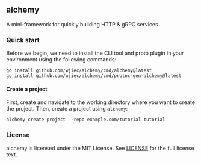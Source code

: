 alchemy
---
A mini-framework for quickly building HTTP & gRPC services


### Quick start
Before we begin, we need to install the CLI tool and proto plugin in your environment using the following commands:
```shell
go install github.com/wjiec/alchemy/cmd/alchemy@latest
go install github.com/wjiec/alchemy/cmd/protoc-gen-alchemy@latest
```

#### Create a project

First, create and navigate to the working directory where you want to create the project. Then, create a project using `alchemy`:
```shell
alchemy create project --repo example.com/tutorial tutorial
```


### License

alchemy is licensed under the MIT License. See [LICENSE](LICENSE) for the full license text.
